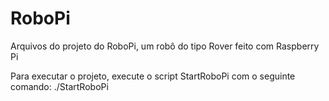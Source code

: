 # RoboPi
Arquivos do projeto do RoboPi, um robô do tipo Rover feito com Raspberry Pi

Para executar o projeto, execute o script StartRoboPi com o seguinte comando: ./StartRoboPi
